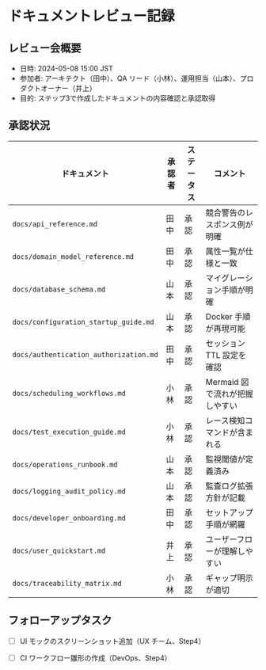 # ドキュメントレビュー記録

## レビュー会概要
- 日時: 2024-05-08 15:00 JST
- 参加者: アーキテクト（田中）、QA リード（小林）、運用担当（山本）、プロダクトオーナー（井上）
- 目的: ステップ3で作成したドキュメントの内容確認と承認取得

## 承認状況
| ドキュメント | 承認者 | ステータス | コメント |
| --- | --- | --- | --- |
| `docs/api_reference.md` | 田中 | 承認 | 競合警告のレスポンス例が明確 |
| `docs/domain_model_reference.md` | 田中 | 承認 | 属性一覧が仕様と一致 |
| `docs/database_schema.md` | 山本 | 承認 | マイグレーション手順が明確 |
| `docs/configuration_startup_guide.md` | 山本 | 承認 | Docker 手順が再現可能 |
| `docs/authentication_authorization.md` | 田中 | 承認 | セッション TTL 設定を確認 |
| `docs/scheduling_workflows.md` | 小林 | 承認 | Mermaid 図で流れが把握しやすい |
| `docs/test_execution_guide.md` | 小林 | 承認 | レース検知コマンドが含まれる |
| `docs/operations_runbook.md` | 山本 | 承認 | 監視閾値が定義済み |
| `docs/logging_audit_policy.md` | 山本 | 承認 | 監査ログ拡張方針が記載 |
| `docs/developer_onboarding.md` | 田中 | 承認 | セットアップ手順が網羅 |
| `docs/user_quickstart.md` | 井上 | 承認 | ユーザーフローが理解しやすい |
| `docs/traceability_matrix.md` | 小林 | 承認 | ギャップ明示が適切 |

## フォローアップタスク
- [ ] UI モックのスクリーンショット追加（UX チーム、Step4）
- [ ] CI ワークフロー雛形の作成（DevOps、Step4）

